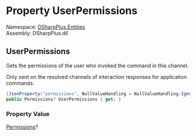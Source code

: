 # Property UserPermissions

Namespace: [DSharpPlus.Entities](DSharpPlus.Entities.md)  
Assembly: DSharpPlus.dll

## <a id="DSharpPlus_Entities_DiscordPartialChannel_UserPermissions"></a>UserPermissions

Gets the permissions of the user who invoked the command in this channel.
<p>Only sent on the resolved channels of interaction responses for application commands.</p>

```csharp
[JsonProperty("permissions", NullValueHandling = NullValueHandling.Ignore)]
public Permissions? UserPermissions { get; }
```

### Property Value

[Permissions](DSharpPlus.Permissions.md)?

